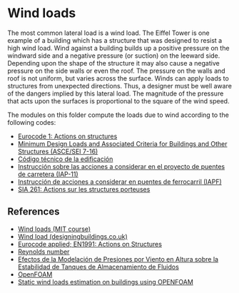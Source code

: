 # Wind loads

The most common lateral load is a wind load. The Eiffel Tower is one example of a building which has a structure that was designed to resist a high wind load. Wind against a building builds up a positive pressure on the windward side and a negative pressure (or suction) on the leeward side. Depending upon the shape of the structure it may also cause a negative pressure on the side walls or even the roof. The pressure on the walls and roof is not uniform, but varies across the surface. Winds can apply loads to structures from unexpected directions. Thus, a designer must be well aware of the dangers implied by this lateral load. The magnitude of the pressure that acts upon the surfaces is proportional to the square of the wind speed.

The modules on this folder compute the loads due to wind according to the following codes:

- [Eurocode 1: Actions on structures](https://eurocodes.jrc.ec.europa.eu/EN-Eurocodes/eurocode-1-actions-structures)
- [Minimum Design Loads and Associated Criteria for Buildings and Other Structures (ASCE/SEI 7-16)](https://www.asce.org/publications-and-news/asce-7)
- [Código técnico de la edificación](https://www.codigotecnico.org/)
- [Instrucción sobre las acciones a considerar en el proyecto de puentes de carretera (IAP-11)](https://www.fomento.gob.es/AZ.BBMF.Web/documentacion/pdf/RE2036.pdf)
- [Instrucción de acciones a considerar en puentes de ferrocarril (IAPF)](https://www.fomento.gob.es/MFOM.CP.Web/handlers/pdfhandler.ashx?idpub=FE0005)
- [SIA 261: Actions sur les structures porteuses](http://www.webnorm.ch/collection%20des%20normes/ing%c3%a9nieur/sia%20261/f/2020/F/Product)

## References
- [Wind loads (MIT course)](https://web.mit.edu/course/4/4.441/1_lectures/1_lecture18/1_lecture18.html)
- [Wind load (designingbuildings.co.uk)](https://www.designingbuildings.co.uk/wiki/Wind_load)
- [Eurocode applied; EN1991: Actions on Structures](https://eurocodeapplied.com/design/en1991)
- [Reynolds number](https://en.wikipedia.org/wiki/Reynolds_number)
- [Efectos de la Modelación de Presiones por Viento en Altura sobre la Estabilidad de Tanques de Almacenamiento de Fluidos](https://cimec.org.ar/ojs/index.php/mc/article/view/4697)
- [OpenFOAM](https://www.openfoam.com/)
- [Static wind loads estimation on buildings using OPENFOAM](https://repositorio.uniandes.edu.co/entities/publication/44aa7aff-5c8b-4bb9-9cd9-d763f409d103)
